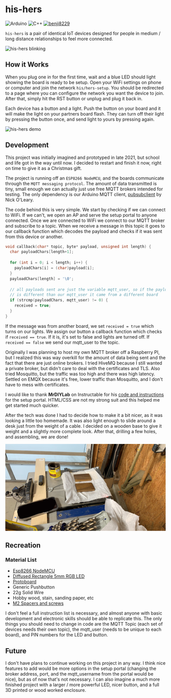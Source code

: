 
# his-hers

![Arduino](https://img.shields.io/badge/-Arduino-00979D?style=for-the-badge&logo=Arduino&logoColor=white) ![C++](https://img.shields.io/badge/c++-%2300599C.svg?style=for-the-badge&logo=c%2B%2B&logoColor=white)  [![benji8229](https://img.shields.io/badge/Medium-12100E?style=for-the-badge&logo=medium&logoColor=white) ](https://benji8229.medium.com/)

`his-hers` is a pair of identical IoT devices designed for people in medium / long distance relationships to feel more connected. 

![his-hers blinking](https://github.com/benji-8229/his-hers/blob/main/images/finished.gif?raw=true)

## How it Works

When you plug one in for the first time, wait and a blue LED should light showing the board is ready to be setup. Open your WiFi settings on phone or computer and join the network `his/hers-setup`. You should be redirected to a page where you can configure the network you want the device to join. After that, simply hit the RST button or unplug and plug it back in.

Each device has a button and a light. Push the button on your board and it will make the light on your partners board flash. They can turn off their light by pressing the button once, and send light to yours by pressing again.

![his-hers demo](https://github.com/benji-8229/his-hers/blob/main/images/demo.gif?raw=true)

## Development

This project was initially imagined and prototyped in late 2021, but school and life got in the way until now. I decided to restart and finish it now, right on time to give it as a Christmas gift.

The project is running off an `ESP8266 NodeMCU`, and the boards communicate through the `MQTT messaging protocol`. The amount of data transmitted is tiny, small enough we can actually just use free MQTT brokers intended for testing. The only dependency is our Arduino MQTT client, [pubsubclient](https://github.com/knolleary/pubsubclient) by Nick O'Leary.

The code behind this is very simple. We start by checking if we can connect to WiFi. If we can't, we open an AP and serve the setup portal to anyone connected. Once we are connected to WiFi we connect to our MQTT broker and subscribe to a topic. When we receive a message in this topic it goes to our callback function which decodes the payload and checks if it was sent from this device or another.
```cpp
void callback(char* topic, byte* payload, unsigned int length) {
  char payloadChars[length+1];
  
  for (int i = 0; i < length; i++) {
    payloadChars[i] = (char)payload[i];
  }
  payloadChars[length] = '\0';
  
  // all payloads sent are just the variable mqtt_user, so if the payload 
  // is different than our mqtt_user it came from a different board
  if (strcmp(payloadChars, mqtt_user) != 0) {
    received = true;
  }
}
```
If the message was from another board, we set `received = true` which turns on our lights. We assign our button a callback function which checks if `received == true`. If it is, it's set to false and lights are turned off. If `received == false` we send our mqtt_user to the topic.

Originally I was planning to host my own MQTT broker off a Raspberry PI, but I realized this was way overkill for the amount of data being sent and the fact that there are just online brokers. I tried HiveMQ because I still wanted a private broker, but didn't care to deal with the certificates and TLS. Also tried Mosquitto, but the traffic was too high and there was high latency. Settled on EMQX because it's free, lower traffic than Mosquitto, and I don't have to mess with certificates. 

I would like to thank **MrDIYLab** on Instructable for his [code and instructions](https://www.instructables.com/How-to-Add-a-Setup-Portal-to-ESP8266-Projects/) for the setup portal. HTML/CSS are not my strong suit and this helped me get started much quicker.

After the tech was done I had to decide how to make it a bit nicer, as it was looking a little too homemade. It was also light enough to slide around a desk just from the weight of a cable. I decided on a wooden base to give it weight and a slightly more complete look. After that, drilling a few holes, and assembling, we are done!

![his-hers being woodworked](https://github.com/benji-8229/his-hers/blob/main/images/drying.png?raw=true)

## Recreation
### Material List
- [Esp8266 NodeMCU](https://www.amazon.com/HiLetgo-Internet-Development-Wireless-Micropython/dp/B010N1SPRK)
- [Diffused Rectangle 5mm RGB LED](https://www.adafruit.com/product/2739)
- [Protoboard](https://www.amazon.com/dp/B07ZYNWJ1S)
- Generic Pushbutton
- 22g Solid Wire
- Hobby wood, stain, sanding paper, etc
- [M2 Spacers and screws](https://www.amazon.com/HVAZI-Male-Female-Spacer-Standoffs-Assortment/dp/B071KDS14D)

I don't feel a full instruction list is necessary, and almost anyone with basic development and electronic skills should be able to replicate this. The only things you should need to change in code are the MQTT Topic (each set of devices needs their own topic), the mqtt_user (needs to be unique to each board), and PIN numbers for the LED and button.

## Future

I don't have plans to continue working on this project in any way. I think nice features to add would be more options in the setup portal (changing the broker address, port, and the mqtt_username from the portal would be nice), but as of now that's not necessary. I can also imagine a much more finished project with a larger / more powerful LED, nicer button, and a full 3D printed or wood worked enclosure.